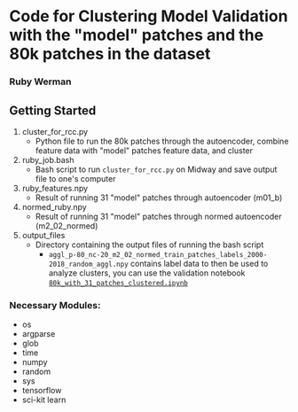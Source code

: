 # Code for Clustering Model Validation with the "model" patches and the 80k patches in the dataset

### Ruby Werman

## Getting Started
1. cluster_for_rcc.py
	* Python file to run the 80k patches through the autoencoder, combine feature data with "model" patches feature data, and cluster 
2. ruby_job.bash
	* Bash script to run `cluster_for_rcc.py` on Midway and save output file to one's computer
3. ruby_features.npy
	* Result of running 31 "model" patches through autoencoder (m01_b)
4. normed_ruby.npy
	* Result of running 31 "model" patches through normed autoencoder (m2_02_normed)
5. output_files
	* Directory containing the output files of running the bash script
		* `aggl_p-80_nc-20_m2_02_normed_train_patches_labels_2000-2018_random_aggl.npy` contains label data to then be 			used to analyze clusters, you can use the validation notebook [`80k_with_31_patches_clustered.ipynb`](https://github.com/RDCEP/clouds/blob/mod021KM/src_analysis/cloud_label/80k_with_31_patches_clustered.ipynb)
### Necessary Modules:

* os
* argparse
* glob
* time
* numpy
* random
* sys
* tensorflow
* sci-kit learn
